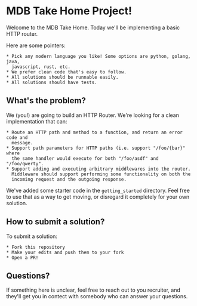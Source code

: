 # MDB Take Home Project!
Welcome to the MDB Take Home. Today we'll be implementing a basic HTTP router.

Here are some pointers:

    * Pick any modern language you like! Some options are python, golang, java,
      javascript, rust, etc.
    * We prefer clean code that's easy to follow.
    * All solutions should be runnable easily.
    * All solutions should have tests.

## What's the problem?
We (you!) are going to build an HTTP Router. We're looking for a clean
implementation that can:

    * Route an HTTP path and method to a function, and return an error code and
      message.
    * Support path parameters for HTTP paths (i.e. support "/foo/{bar}" where
      the same handler would execute for both "/foo/asdf" and "/foo/qwerty".
    * Support adding and executing arbitrary middlewares into the router.
      Middleware should support performing some functionality on both the
      incoming request and the outgoing response.

We've added some starter code in the `getting_started` directory. Feel free to
use that as a way to get moving, or disregard it completely for your own
solution.

## How to submit a solution?
To submit a solution:

    * Fork this repository
    * Make your edits and push them to your fork
    * Open a PR!

## Questions?
If something here is unclear, feel free to reach out to you recruiter, and
they'll get you in contect with somebody who can answer your questions.
